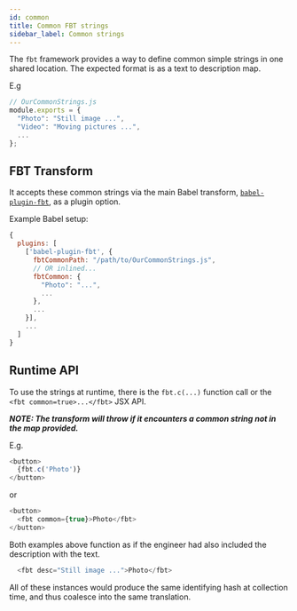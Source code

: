 ```yaml
---
id: common
title: Common FBT strings
sidebar_label: Common strings
---
```

The `fbt` framework provides a way to define common simple strings in one shared location.  The expected format is as a text to description map.

E.g

```js
// OurCommonStrings.js
module.exports = {
  "Photo": "Still image ...",
  "Video": "Moving pictures ...",
  ...
};
```

## FBT Transform
It accepts these common strings via the main Babel transform, [`babel-plugin-fbt`](https://github.com/facebook/fbt/blob/8a3145030074162f8ecbfb7374dafac03661a3a0/packages/babel-plugin-fbt/FbtCommon.js#L22-L24), as a plugin option.

Example Babel setup:

```js
{
  plugins: [
    ['babel-plugin-fbt', {
      fbtCommonPath: "/path/to/OurCommonStrings.js",
      // OR inlined...
      fbtCommon: {
        "Photo": "...",
        ...
      },
      ...
    }],
    ...
  ]
}
```

## Runtime API
To use the strings at runtime, there is the `fbt.c(...)` function call or the `<fbt common=true>...</fbt>` JSX API.

***NOTE: The transform will throw if it encounters a common string *not* in the map provided.***

E.g.

```js
<button>
  {fbt.c('Photo')}
</button>
```

or

```js
<button>
  <fbt common={true}>Photo</fbt>
</button>
```

Both examples above function as if the engineer had also included the description with the text.

```js
  <fbt desc="Still image ...">Photo</fbt>
```

All of these instances would produce the same identifying hash at collection time, and thus coalesce into the same translation.

